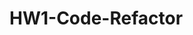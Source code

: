 # HW1-Code-Refactor
<!--HW required us to push the HW folder provided to us from gitlabs onto our own GitHub repository using git bash. From there we had to ensure the index.html was in the root folder so the web page would properly display from GitHub. -->

<!--Changed divs to be more specific to what content they contained. Adjusted the stylesheet accordingly. Changed some classes and completely removed any div tags from the index. Consolidated the css to remove unnecessarily dense descriptions.>